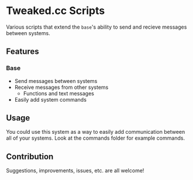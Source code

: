 # Tweaked.cc Scripts

Various scripts that extend the `base`'s ability to send and recieve messages between systems.

## Features

### Base

- Send messages between systems
- Receive messages from other systems
  - Functions and text messages
- Easily add system commands

## Usage

You could use this system as a way to easily add communication between all of your systems. Look at the commands folder for example commands.

## Contribution

Suggestions, improvements, issues, etc. are all welcome!
